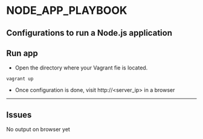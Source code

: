 # NODE_APP_PLAYBOOK

## Configurations to run a Node.js application
## Run app
* Open the directory where your Vagrant fie is located.
```
vagrant up
```
* Once configuration is done, visit http://<server_ip> in a browser
---
## Issues

No output on browser yet

